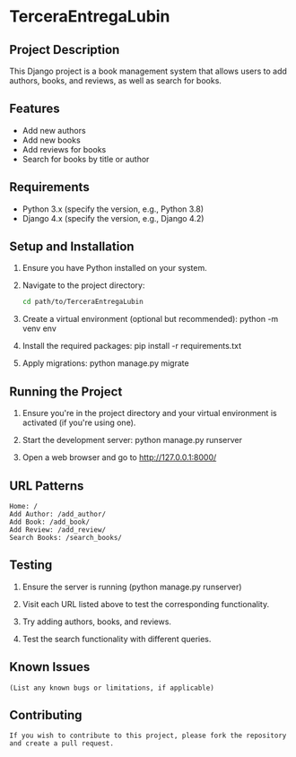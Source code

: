 # TerceraEntregaLubin

## Project Description
This Django project is a book management system that allows users to add authors, books, and reviews, as well as search for books.

## Features
- Add new authors
- Add new books
- Add reviews for books
- Search for books by title or author

## Requirements
- Python 3.x (specify the version, e.g., Python 3.8)
- Django 4.x (specify the version, e.g., Django 4.2)

## Setup and Installation
1. Ensure you have Python installed on your system.

2. Navigate to the project directory: 
   ```bash
   cd path/to/TerceraEntregaLubin

3. Create a virtual environment (optional but recommended):
    python -m venv env

4. Install the required packages:
    pip install -r requirements.txt

5. Apply migrations:
    python manage.py migrate

## Running the Project
1. Ensure you're in the project directory and your virtual environment is activated (if you're using one).

2. Start the development server:
    python manage.py runserver

3. Open a web browser and go to http://127.0.0.1:8000/

## URL Patterns
    Home: /
    Add Author: /add_author/
    Add Book: /add_book/
    Add Review: /add_review/
    Search Books: /search_books/

## Testing
1. Ensure the server is running (python manage.py runserver)

2. Visit each URL listed above to test the corresponding functionality.

3. Try adding authors, books, and reviews.

4. Test the search functionality with different queries.

## Known Issues
    (List any known bugs or limitations, if applicable)


## Contributing
    If you wish to contribute to this project, please fork the repository and create a pull request.